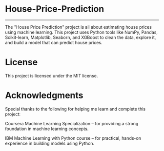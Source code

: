 # House-Price-Prediction
---
The "House Price Prediction" project is all about estimating house prices using machine learning.
This project uses Python tools like NumPy, Pandas, Scikit-learn, Matplotlib, Seaborn, and XGBoost to clean the data, explore it, and build a model that can predict house prices.

# License

This project is licensed under the MIT license.

# Acknowledgments

Special thanks to the following for helping me learn and complete this project:

Coursera Machine Learning Specialization – for providing a strong foundation in machine learning concepts.

IBM Machine Learning with Python course – for practical, hands-on experience in building models using Python.
